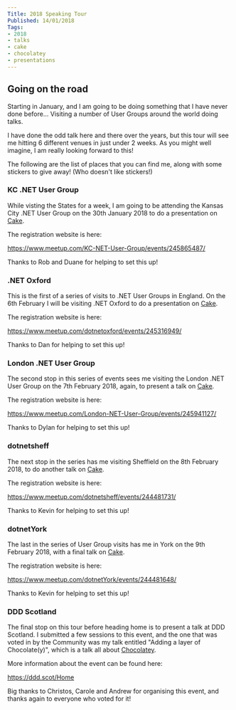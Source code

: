 ```yaml
---
Title: 2018 Speaking Tour
Published: 14/01/2018
Tags:
- 2018
- talks
- cake
- chocolatey
- presentations
---
```


## Going on the road

Starting in January, and I am going to be doing something that I have never done before...  Visiting a number of User Groups around the world doing talks.

I have done the odd talk here and there over the years, but this tour will see me hitting 6 different venues in just under 2 weeks.  As you might well imagine, I am really looking forward to this!

The following are the list of places that you can find me, along with some stickers to give away!  (Who doesn't like stickers!)

### KC .NET User Group

While visting the States for a week, I am going to be attending the Kansas City .NET User Group on the 30th January 2018 to do a presentation on [Cake](https://cakebuild.net/).

The registration website is here:

https://www.meetup.com/KC-NET-User-Group/events/245865487/

Thanks to Rob and Duane for helping to set this up!

### .NET Oxford

This is the first of a series of visits to .NET User Groups in England.  On the 6th February I will be visiting .NET Oxford to do a presentation on [Cake](https://cakebuild.net/).

The registration website is here:

https://www.meetup.com/dotnetoxford/events/245316949/

Thanks to Dan for helping to set this up!

### London .NET User Group

The second stop in this series of events sees me visiting the London .NET User Group on the 7th February 2018, again, to present a talk on [Cake](https://cakebuild.net).

The registration website is here:

https://www.meetup.com/London-NET-User-Group/events/245941127/

Thanks to Dylan for helping to set this up!

### dotnetsheff

The next stop in the series has me visiting Sheffield on the 8th February 2018, to do another talk on [Cake](https://cakebuild.net).

The registration website is here:

https://www.meetup.com/dotnetsheff/events/244481731/

Thanks to Kevin for helping to set this up!

### dotnetYork

The last in the series of User Group visits has me in York on the 9th February 2018, with a final talk on [Cake](https://cakebuild.net).

The registration website is here:

https://www.meetup.com/dotnetYork/events/244481648/

Thanks to Kevin for helping to set this up!

### DDD Scotland

The final stop on this tour before heading home is to present a talk at DDD Scotland.  I submitted a few sessions to this event, and the one that was voted in by the Community was my talk entitled "Adding a layer of Chocolate(y)", which is a talk all about [Chocolatey](https://chocolatey.org/).

More information about the event can be found here:

https://ddd.scot/Home

Big thanks to Christos, Carole and Andrew for organising this event, and thanks again to everyone who voted for it!
